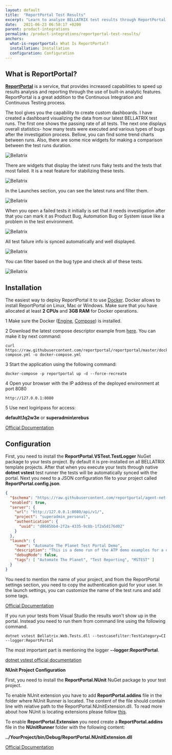 ```yaml
---
layout: default
title:  "ReportPortal Test Results"
excerpt: "Learn to analyze BELLATRIX test results through ReportPortal."
date:   2021-06-23 06:50:17 +0200
parent: product-integrations
permalink: /product-integrations/reportportal-test-results/
anchors:
  what-is-reportportal: What Is ReportPortal?
  installation: Installation
  configuration: Configuration
---
```

What is ReportPortal?
-------
**[ReportPortal](http://reportportal.io/)** is a service, that provides increased capabilities to speed up results analysis and reporting through the use of built-in analytic features. ReportPortal is a great addition to the Continuous Integration and Continuous Testing process.

The tool gives you the capability to create custom dashboards. I have created a dashboard visualizing the data from our latest BELLATRIX test runs. The first one shows the passing rate of all tests. The next one displays overall statistics- how many tests were executed and various types of bugs after the investigation process. Bellow, you can find some trend charts between runs. Also, there are some nice widgets for making a comparison between the test runs duration. 

![Bellatrix](images/reportportal-configurable-dashboards.png)

There are widgets that display the latest runs flaky tests and the tests that most failed. It is a neat feature for stabilizing these tests.

![Bellatrix](images/reportportal-configurable-dashboards2.png)

In the Launches section, you can see the latest runs and filter them.

![Bellatrix](images/reportportal-all-launches.png)

When you open a failed tests it initially is set that it needs investigation after that you can mark it as Product Bug, Automation Bug or System issue like a problem in the test environment.

![Bellatrix](images/report-portal-investigation.png)

All test failure info is synced automatically and well displayed.

![Bellatrix](images/report-portal-errors-visualisation.png)

You can filter based on the bug type and check all of these tests.

![Bellatrix](images/reportportal-filters.png)


Installation
------------------
The easiest way to deploy ReportPortal it to use [Docker](https://docs.docker.com/). Docker allows to install ReportPortal on Linux, Mac or Windows. Make sure that you have allocated at least **2 CPUs** and **3GB RAM** for Docker operations.

1 Make sure the Docker ([Engine](https://docs.docker.com/engine/installation/), [Compose](https://docs.docker.com/compose/install/)) is installed.

2 Download the latest compose descriptor example from [here](https://github.com/reportportal/reportportal/blob/master/docker-compose.yml). You can make it by next command:

```
curl https://raw.githubusercontent.com/reportportal/reportportal/master/docker-compose.yml -o docker-compose.yml
```

3 Start the application using the following command:

```
docker-compose -p reportportal up -d --force-recreate
```

4 Open your browser with the IP address of the deployed environment at port 8080

```
http://127.0.0.1:8080
```

5 Use next login\pass for access:

**default\1q2w3e** or **superadmin\erebus**

[Official Documentation](http://reportportal.io/docs/Installation-steps)

Configuration
-------------
First, you need to install the **ReportPortal.VSTest.TestLogger** NuGet package to your tests project. By default it is pre-installed on all BELLATRIX template projects.
After that when you execute your tests through native **dotnet vstest** test runner the tests will be automatically synced with the portal. Next you need to a JSON configuration file to your project called **ReportPortal.config.json**.
```json
{
  "$schema": "https://raw.githubusercontent.com/reportportal/agent-net-vstest/master/ReportPortal.VSTest.TestLogger/ReportPortal.config.schema",
  "enabled": true,
  "server": {
    "url": "http://127.0.0.1:8080/api/v1/",
    "project": "superadmin_personal",
    "authentication": {
      "uuid": "d8685bb4-2f2a-4335-9c8b-1f2a5d176d02"
    }
  },
  "launch": {
    "name": "Automate The Planet Test Portal Demo",
    "description": "This is a demo run of the ATP demo examples for a demonstration of Test Portal integration with MSTest tests.",
    "debugMode": false,
    "tags": [ "Automate The Planet", "Test Reporting", "MSTEST" ]
  }
}
```
You need to mention the name of your project, and from the ReportPortal settings section, you need to copy the authentication guid for your user. In the launch settings, you can customize the name of the test runs and add some tags.

[Official Documentation](https://github.com/reportportal/agent-net-vstest)

If you run your tests from Visual Studio the results won't show up in the portal. Instead you need to run them from command line using the following command.

```
dotnet vstest Bellatrix.Web.Tests.dll --testcasefilter:TestCategory=CI --logger:ReportPortal
```

The most important part is mentioning the logger **--logger:ReportPortal**.

[dotnet vstest official documentation](https://docs.microsoft.com/en-us/dotnet/core/tools/dotnet-vstest?tabs=netcore21)

**NUnit Project Configuration**

First, you need to install the **ReportPortal.NUnit** NuGet package to your test project.

To enable NUnit extension you have to add **ReportPortal.addins** file in the folder where NUnit Runner is located. The content of the file should contain line with relative path to the ReportPortal.NUnitExtension.dll. To read more about how NUnit is locating extensions please follow [this](https://github.com/nunit/docs/wiki/Engine-Extensibility#locating-addins).

To enable **ReportPortal.Extension** you need create a **ReportPortal.addins** file in the **NUnitRunner** folder with the following content:

**../YourProject/bin/Debug/ReportPortal.NUnitExtension.dll**

[Official Documentation](https://github.com/reportportal/agent-net-nunit)